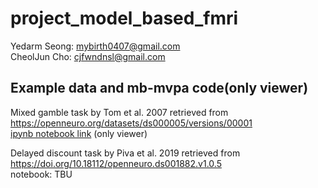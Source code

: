 # project_model_based_fmri

Yedarm Seong: mybirth0407@gmail.com<br>
CheolJun Cho: cjfwndnsl@gmail.com<br>

## Example data and mb-mvpa code(only viewer)

Mixed gamble task by Tom et al. 2007 retrieved from https://openneuro.org/datasets/ds000005/versions/00001<br>
[ipynb notebook link](https://nbviewer.jupyter.org/gist/mybirth0407/58c2f854a8b8790acfb525abedd92571#file-tom_mvpa_model_based_fmri-ipynb) (only viewer)

Delayed discount task by Piva et al. 2019 retrieved from https://doi.org/10.18112/openneuro.ds001882.v1.0.5<br>
notebook: TBU
